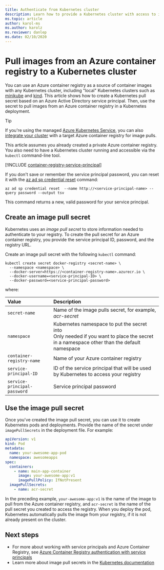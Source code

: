 ```yaml
---
title: Authenticate from Kubernetes cluster
description: Learn how to provide a Kubernetes cluster with access to images in your Azure container registry by creating a pull secret using a service principal
ms.topic: article
author: karol-ms
ms.author: karolz
ms.reviewer: danlep
ms.date: 02/10/2020
---
```


# Pull images from an Azure container registry to a Kubernetes cluster

You can use an Azure container registry as a source of container images with any Kubernetes cluster, including "local" Kubernetes clusters such as [minikube](https://minikube.sigs.k8s.io/) and [kind](https://kind.sigs.k8s.io/). This article shows how to create a Kubernetes pull secret based on an Azure Active Directory service principal. Then, use the secret to pull images from an Azure container registry in a Kubernetes deployment.

> [!TIP]
> If you're using the managed [Azure Kubernetes Service](../aks/intro-kubernetes.md), you can also [integrate your cluster](../aks/cluster-container-registry-integration.md?toc=/azure/container-registry/toc.json&bc=/azure/container-registry/breadcrumb/toc.json) with a target Azure container registry for image pulls. 

This article assumes you already created a private Azure container registry. You also need to have a Kubernetes cluster running and accessible via the `kubectl` command-line tool.

[!INCLUDE [container-registry-service-principal](../../includes/container-registry-service-principal.md)]

If you don't save or remember the service principal password, you can reset it with the [az ad sp credential reset][az-ad-sp-credential-reset] command:

```azurecli
az ad sp credential reset  --name http://<service-principal-name> --query password --output tsv
```

This command returns a new, valid password for your service principal.

## Create an image pull secret

Kubernetes uses an *image pull secret* to store information needed to authenticate to your registry. To create the pull secret for an Azure container registry, you provide the service principal ID, password, and the registry URL. 

Create an image pull secret with the following `kubectl` command:

```console
kubectl create secret docker-registry <secret-name> \
  --namespace <namespace> \
  --docker-server=https://<container-registry-name>.azurecr.io \
  --docker-username=<service-principal-ID> \
  --docker-password=<service-principal-password>
```
where:

| Value | Description |
| :--- | :--- |
| `secret-name` | Name of the image pulls secret, for example, *acr-secret* |
| `namespace` | Kubernetes namespace to put the secret into <br/> Only needed if you want to place the secret in a namespace other than the default namespace |
| `container-registry-name` | Name of your Azure container registry |
| `service-principal-ID` | ID of the service principal that will be used by Kubernetes to access your registry |
| `service-principal-password` | Service principal password |

## Use the image pull secret

Once you've created the image pull secret, you can use it to create Kubernetes pods and deployments. Provide the name of the secret under `imagePullSecrets` in the deployment file. For example:

```yaml
apiVersion: v1
kind: Pod
metadata:
  name: your-awesome-app-pod
  namespace: awesomeapps
spec:
  containers:
    - name: main-app-container
      image: your-awesome-app:v1
      imagePullPolicy: IfNotPresent
  imagePullSecrets:
    - name: acr-secret
```

In the preceding example, `your-awesome-app:v1` is the name of the image to pull from the Azure container registry, and  `acr-secret` is the name of the pull secret you created to access the registry. When you deploy the pod, Kubernetes automatically pulls the image from your registry, if it is not already present on the cluster.


## Next steps

* For more about working with service principals and Azure Container Registry, see [Azure Container Registry authentication with service principals](container-registry-auth-service-principal.md)
* Learn more about image pull secrets in the [Kubernetes documentation](https://kubernetes.io/docs/concepts/containers/images/#specifying-imagepullsecrets-on-a-pod)


<!-- IMAGES -->

<!-- LINKS - External -->
[acr-scripts-cli]: https://github.com/Azure/azure-docs-cli-python-samples/tree/master/container-registry
[acr-scripts-psh]: https://github.com/Azure/azure-docs-powershell-samples/tree/master/container-registry

<!-- LINKS - Internal -->
[az-ad-sp-credential-reset]: /cli/azure/ad/sp/credential#az-ad-sp-credential-reset
